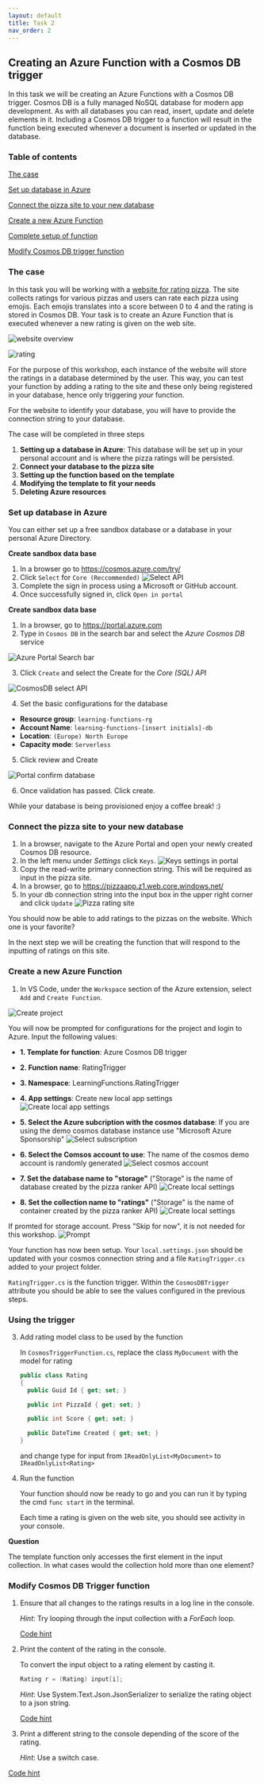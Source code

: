 ```yaml
---
layout: default
title: Task 2
nav_order: 2
---
```


## Creating an Azure Function with a Cosmos DB trigger

In this task we will be creating an Azure Functions with a Cosmos DB trigger.
Cosmos DB is a fully managed NoSQL database for modern app development. As with all databases you can read, insert, update and delete elements in it. Including a Cosmos DB trigger to a function will result in the function being executed whenever a document is inserted or updated in the database.

### Table of contents

[The case](#the-case)

[Set up database in Azure](#set-up-database-in-azure)

[Connect the pizza site to your new database](#connect-the-pizza-site-to-your-new-database)

[Create a new Azure Function](#create-a-new-azure-function)

[Complete setup of function](#complete-setup-of-function)

[Modify Cosmos DB trigger function](#modify-cosmos-db-trigger-function)

### The case

In this task you will be working with a [website for rating pizza](https://pizzaapp.z1.web.core.windows.net/). The site collects ratings for various pizzas and users can rate each pizza using emojis. Each emojis translates into a score between 0 to 4 and the rating is stored in Cosmos DB. Your task is to create an Azure Function that is executed whenever a new rating is given on the web site.

![website overview](images/website-overview.png)

![rating](images/rating.png)

For the purpose of this workshop, each instance of the website will store the ratings in a database determined by the user. This way, you can test your function by adding a rating to the site and these only being registered in your database, hence only triggering _your_ function.

For the website to identify your database, you will have to provide the connection string to your database.

The case will be completed in three steps

1. **Setting up a database in Azure**: This database will be set up in your personal account and is where the pizza ratings will be persisted.
2. **Connect your database to the pizza site**
3. **Setting up the function based on the template**
4. **Modifying the template to fit your needs**
5. **Deleting Azure resources**

### Set up database in Azure

You can either set up a free sandbox database
or a database in your personal Azure Directory.

**Create sandbox data base**

1. In a browser go to https://cosmos.azure.com/try/
2. Click `Select` for `Core (Reccommended)`
   ![Select API](portal-free-db.png)
3. Complete the sign in process using a Microsoft or GitHub account.
4. Once successfully signed in, click `Open in portal`

**Create sandbox data base**

1. In a browser, go to https://portal.azure.com
2. Type in `Cosmos DB` in the search bar and select the _Azure Cosmos DB_ service

![Azure Portal Search bar](images/portal-searchbar.png)

3. Click `Create` and select the Create for the _Core (SQL) API_

![CosmosDB select API](images/portal-selectapi.png)

4. Set the basic configurations for the database

- **Resource group**: `learning-functions-rg`
- **Account Name**: `learning-functions-[insert initials]-db`
- **Location**: `(Europe) North Europe`
- **Capacity mode**: `Serverless`

5. Click review and Create

![Portal confirm database](images/portal-db-config-complete.png)

6. Once validation has passed. Click create.
</details>

While your database is being provisioned enjoy a coffee break! :)

### Connect the pizza site to your new database

1. In a browser, navigate to the Azure Portal and open your newly created Cosmos DB resource.
2. In the left menu under _Settings_ click `Keys`.
   ![Keys settings in portal](images/portal-get-key.png)
3. Copy the read-write primary connection string. This will be required as input in the pizza site.
4. In a browser, go to https://pizzaapp.z1.web.core.windows.net/
5. In your db connection string into the input box in the upper right corner and click `Update`
   ![Pizza rating site](images/clean-page-no-string.png)

You should now be able to add ratings to the pizzas on the website. Which one is your favorite?

In the next step we will be creating the function that will respond to the inputting of ratings on this site.

### Create a new Azure Function

1. In VS Code, under the `Workspace` section of the Azure extension, select `Add` and `Create Function`.

![Create project](images/add-in-azure-extension.png)

You will now be prompted for configurations for the project and login to Azure. Input the following values:

- **1. Template for function**: Azure Cosmos DB trigger

- **2. Function name**: RatingTrigger

- **3. Namespace**: LearningFunctions.RatingTrigger

- **4. App settings**: Create new local app settings
 ![Create local app settings](images/create-local-settings.png)

- **5. Select the Azure subcription with the cosmos database**: If you are using the demo cosmos database instance use "Microsoft Azure Sponsorship" 
 ![Select subscription](images/select-demo-subscription.png)

 - **6. Select the Comsos account to use**:
 The name of the cosmos demo account is randomly generated
 ![Select cosmos account](images/select-cosmos-account.png)

- **7. Set the database name to "storage"**
("Storage" is the name of database created by the pizza ranker API)
 ![Create local settings](images/cosmos-database-name.png)

- **8. Set the collection name to "ratings"**
("Storage" is the name of container created by the pizza ranker API)
 ![Create local settings](images/cosmos-collection-name.png)



If promted for storage account. Press "Skip for now", it is not needed for this workshop.
  ![Prompt](images/storage-prompt.png)

Your function has now been setup. Your `local.settings.json` should be updated with your cosmos connection string and a file `RatingTrigger.cs` added to your project folder.

`RatingTrigger.cs` is the function trigger. Within the `CosmosDBTrigger` attribute you should be able to see the values configured in the previous steps.

### Using the trigger

3) Add rating model class to be used by the function

   In `CosmosTriggerFunction.cs`, replace the class `MyDocument` with the model for rating

   ```cs
   public class Rating
   {
     public Guid Id { get; set; }

     public int PizzaId { get; set; }

     public int Score { get; set; }

     public DateTime Created { get; set; }
   }
   ```

   and change type for input from `IReadOnlyList<MyDocument>` to `IReadOnlyList<Rating>`

4) Run the function

   Your function should now be ready to go and you can run it by typing the cmd `func start` in the terminal.

   Each time a rating is given on the web site, you should see activity in your console.

**Question**

The template function only accesses the first element in the input collection. In what cases would the collection hold more than one element?

### Modify Cosmos DB Trigger function

1. Ensure that all changes to the ratings results in a log line in the console.

   _Hint_: Try looping through the input collection with a _ForEach_ loop.

   [Code hint](https://github.com/acn-sbuad/avanade-workshop/tree/main/hints/CosmosDbTriggerFunction/ModifyCosmosDbFunction/logAllChanges)

2. Print the content of the rating in the console.

   To convert the input object to a rating element by casting it.

   ```cs
   Rating r = (Rating) input[i];
   ```

   _Hint_: Use System.Text.Json.JsonSerializer to serialize the rating object to a json string.

   [Code hint](https://github.com/acn-sbuad/avanade-workshop/tree/main/hints/CosmosDbTriggerFunction/ModifyCosmosDbFunction/printContent)

3. Print a different string to the console depending of the score of the rating.

   _Hint_: Use a switch case.

[Code hint](https://github.com/acn-sbuad/avanade-workshop/tree/main/hints/CosmosDbTriggerFunction/ModifyCosmosDbFunction/printStringBasedOnScore)
